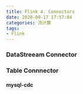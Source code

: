 ```yaml
---
title: Flink 4. Connectors
date: 2020-09-17 17:57:04
categories: 流计算
tags: 
- Flink
---
```


### DataStreeam Connector

### Table Connnector

#### mysql-cdc
